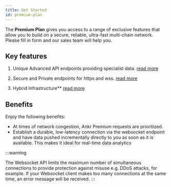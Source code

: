 ```yaml
---
title: Get Started
id: premium-plan
---
```



The **Premium Plan** gives you access to a range of exclusive features that allow you to build on a secure, reliable, ultra-fast multi-chain network. Please fill in form and our sales team will help you. 


## Key features

1. Unique Advanced API endpoints providing specialist data. [read more](../../products/v2/premium-security)  

2. Secure and Private endpoints for https and wss. [read more](../../products/v2/premium-endpoints)

3. Hybrid Infrastructure** [read more](../../products/v2/hybrid-infra)






## Benefits

Enjoy the following benefits:

* At times of network congestion, Ankr Premium requests are prioritized.
* Establish a durable, low-latency connection via the websocket endpoint and have data pushed incrementally directly to you as soon as it is available. This makes it ideal for real-time data analytics

:::warning

The Websocket API limits the maximum number of simultaneous connections to provide protection against misuse e.g. DDoS attacks, for example. If your Websocket client makes too many connections at the same time, an error message will be received.
:::



